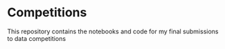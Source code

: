 # Competitions

This repository contains the notebooks and code for my final submissions to data competitions
